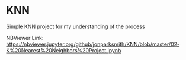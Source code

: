 # KNN

Simple KNN project for my understanding of the process

NBViewer Link: https://nbviewer.jupyter.org/github/jonparksmith/KNN/blob/master/02-K%20Nearest%20Neighbors%20Project.ipynb
